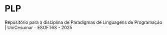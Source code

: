 # PLP
Repositório para a disciplina de Paradigmas de Linguagens de Programação  |  UniCesumar - ESOFT6S - 2025

